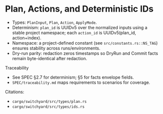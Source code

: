 # Plan, Actions, and Deterministic IDs

- Types: `PlanInput`, `Plan`, `Action`, `ApplyMode`.
- Determinism: `plan_id` is UUIDv5 over the normalized inputs using a stable project namespace; each `action_id` is UUIDv5(plan_id, action+index).
- Namespace: a project-defined constant (see `src/constants.rs::NS_TAG`) ensures stability across runs/environments.
- Dry-run parity: redaction zeros timestamps so DryRun and Commit facts remain byte-identical after redaction.

Traceability
- See SPEC §2.7 for determinism; §5 for facts envelope fields.
- `SPEC/traceability.md` maps requirements to scenarios for coverage.

Citations:
- `cargo/switchyard/src/types/plan.rs`
- `cargo/switchyard/src/types/ids.rs`
